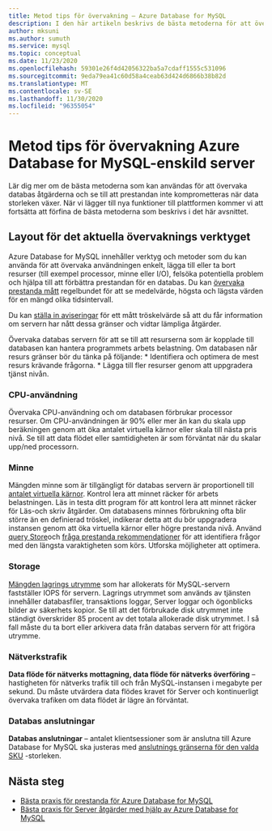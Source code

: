 ```yaml
---
title: Metod tips för övervakning – Azure Database for MySQL
description: I den här artikeln beskrivs de bästa metoderna för att övervaka Azure Database for MySQL.
author: mksuni
ms.author: sumuth
ms.service: mysql
ms.topic: conceptual
ms.date: 11/23/2020
ms.openlocfilehash: 59301e26f4d42056322ba5a7cdaff1555c531096
ms.sourcegitcommit: 9eda79ea41c60d58a4ceab63d424d6866b38b82d
ms.translationtype: MT
ms.contentlocale: sv-SE
ms.lasthandoff: 11/30/2020
ms.locfileid: "96355054"
---
```

# <a name="best-practices-for-monitoring-azure-database-for-mysql--single-server"></a>Metod tips för övervakning Azure Database for MySQL-enskild server

Lär dig mer om de bästa metoderna som kan användas för att övervaka databas åtgärderna och se till att prestandan inte komprometteras när data storleken växer. När vi lägger till nya funktioner till plattformen kommer vi att fortsätta att förfina de bästa metoderna som beskrivs i det här avsnittet.

## <a name="layout-of-the-current-monitoring-toolkit"></a>Layout för det aktuella övervaknings verktyget

Azure Database for MySQL innehåller verktyg och metoder som du kan använda för att övervaka användningen enkelt, lägga till eller ta bort resurser (till exempel processor, minne eller I/O), felsöka potentiella problem och hjälpa till att förbättra prestandan för en databas. Du kan [övervaka prestanda mått](concepts-monitoring.md#metrics) regelbundet för att se medelvärde, högsta och lägsta värden för en mängd olika tidsintervall.

Du kan [ställa in aviseringar](howto-alert-on-metric.md#create-an-alert-rule-on-a-metric-from-the-azure-portal) för ett mått tröskelvärde så att du får information om servern har nått dessa gränser och vidtar lämpliga åtgärder.  

Övervaka databas servern för att se till att resurserna som är kopplade till databasen kan hantera programmets arbets belastning. Om databasen når resurs gränser bör du tänka på följande:
    * Identifiera och optimera de mest resurs krävande frågorna. 
    * Lägga till fler resurser genom att uppgradera tjänst nivån.

### <a name="cpu-utilization"></a>CPU-användning
Övervaka CPU-användning och om databasen förbrukar processor resurser. Om CPU-användningen är 90% eller mer än kan du skala upp beräkningen genom att öka antalet virtuella kärnor eller skala till nästa pris nivå.  Se till att data flödet eller samtidigheten är som förväntat när du skalar upp/ned processorn. 

### <a name="memory"></a>Minne 
Mängden minne som är tillgängligt för databas servern är proportionell till [antalet virtuella kärnor](concepts-pricing-tiers.md). Kontrol lera att minnet räcker för arbets belastningen. Läs in testa ditt program för att kontrol lera att minnet räcker för Läs-och skriv åtgärder. Om databasens minnes förbrukning ofta blir större än en definierad tröskel, indikerar detta att du bör uppgradera instansen genom att öka virtuella kärnor eller högre prestanda nivå. Använd [query Store](concepts-query-store.md)och [fråga prestanda rekommendationer](concepts-performance-recommendations.md) för att identifiera frågor med den längsta varaktigheten som körs. Utforska möjligheter att optimera. 

### <a name="storage"></a>Storage 
[Mängden lagrings utrymme](howto-create-manage-server-portal.md#scale-compute-and-storage) som har allokerats för MySQL-servern fastställer IOPS för servern. Lagrings utrymmet som används av tjänsten innehåller databasfiler, transaktions loggar, Server loggar och ögonblicks bilder av säkerhets kopior. Se till att det förbrukade disk utrymmet inte ständigt överskrider 85 procent av det totala allokerade disk utrymmet. I så fall måste du ta bort eller arkivera data från databas servern för att frigöra utrymme. 

### <a name="network-traffic"></a>Nätverkstrafik 

**Data flöde för nätverks mottagning, data flöde för nätverks överföring** – hastigheten för nätverks trafik till och från MySQL-instansen i megabyte per sekund. Du måste utvärdera data flödes kravet för Server och kontinuerligt övervaka trafiken om data flödet är lägre än förväntat. 

### <a name="database-connections"></a>Databas anslutningar 
**Databas anslutningar** – antalet klientsessioner som är anslutna till Azure Database for MySQL ska justeras med [anslutnings gränserna för den valda SKU](concepts-server-parameters.md#max_connections) -storleken. 


## <a name="next-steps"></a>Nästa steg

- [Bästa praxis för prestanda för Azure Database for MySQL](concept-performance-best-practices.md)
- [Bästa praxis för Server åtgärder med hjälp av Azure Database for MySQL](concept-operation-excellence-best-practices.md)
